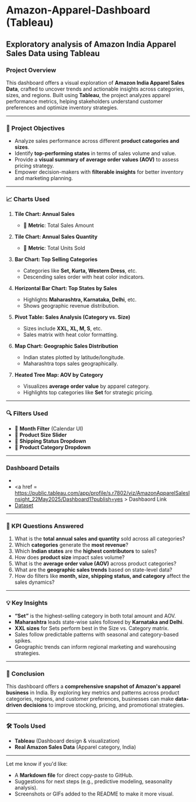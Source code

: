 # Amazon-Apparel-Dashboard (Tableau)
Exploratory analysis of Amazon India Apparel Sales Data using Tableau 
---

### Project Overview

This dashboard offers a visual exploration of **Amazon India Apparel Sales Data**, crafted to uncover trends and actionable insights across categories, sizes, and regions. Built using **Tableau**, the project analyzes apparel performance metrics, helping stakeholders understand customer preferences and optimize inventory strategies.

---

### 🎯 Project Objectives

* Analyze sales performance across different **product categories and sizes**.
* Identify **top-performing states** in terms of sales volume and value.
* Provide a **visual summary of average order values (AOV)** to assess pricing strategy.
* Empower decision-makers with **filterable insights** for better inventory and marketing planning.

---

### 📈 Charts Used

1. **Tile Chart: Annual Sales**

   * 📌 **Metric**: Total Sales Amount

2. **Tile Chart: Annual Sales Quantity**

   * 📌 **Metric**: Total Units Sold

3. **Bar Chart: Top Selling Categories**

   * Categories like **Set, Kurta, Western Dress**, etc.
   * Descending sales order with heat color indicators.

4. **Horizontal Bar Chart: Top States by Sales**

   * Highlights **Maharashtra, Karnataka, Delhi**, etc.
   * Shows geographic revenue distribution.

5. **Pivot Table: Sales Analysis (Category vs. Size)**

   * Sizes include **XXL, XL, M, S**, etc.
   * Sales matrix with heat color formatting.

6. **Map Chart: Geographic Sales Distribution**

   * Indian states plotted by latitude/longitude.
   * Maharashtra tops sales geographically.

7. **Heated Tree Map: AOV by Category**

   * Visualizes **average order value** by apparel category.
   * Highlights top categories like **Set** for strategic pricing.

---

### 🔍 Filters Used

* 📅 **Month Filter** (Calendar UI)
* 📐 **Product Size Slider**
* 🚚 **Shipping Status Dropdown**
* 👗 **Product Category Dropdown**

---
### Dashboard Details 
* <a href = https://github.com/Sandeep190720/Amazon-Apparel-Dashboard/commit/271b6a7bb18196aa8f31bd3815dfcc0909c6637b![image](https://github.com/user-attachments/assets/37e24d0d-080d-4eb4-819f-721e43c6f1d8)> </a> 
* <a href = https://public.tableau.com/app/profile/s.r7802/viz/AmazonApparelSalesInsight_22May2025/Dashboard1?publish=yes > Dashbaord Link </a>
* <a href = https://github.com/Sandeep190720/Amazon-Apparel-Dashboard/blob/main/Amazon%20Apparel.xlsx> Dataset </a> 


---
### 📌 KPI Questions Answered

1. What is the **total annual sales and quantity** sold across all categories?
2. Which **categories** generate the **most revenue**?
3. Which **Indian states** are the **highest contributors** to sales?
4. How does **product size** impact sales volume?
5. What is the **average order value (AOV)** across product categories?
6. What are the **geographic sales trends** based on state-level data?
7. How do filters like **month, size, shipping status, and category** affect the sales dynamics?

---

### 💡 Key Insights

* **“Set”** is the highest-selling category in both total amount and AOV.
* **Maharashtra** leads state-wise sales followed by **Karnataka and Delhi**.
* **XXL sizes** for Sets perform best in the Size vs. Category matrix.
* Sales follow predictable patterns with seasonal and category-based spikes.
* Geographic trends can inform regional marketing and warehousing strategies.

---

### 🧾 Conclusion

This dashboard offers a **comprehensive snapshot of Amazon's apparel business** in India. By exploring key metrics and patterns across product categories, regions, and customer preferences, businesses can make **data-driven decisions** to improve stocking, pricing, and promotional strategies.

---

### 🛠 Tools Used

* **Tableau** (Dashboard design & visualization)
* **Real Amazon Sales Data** (Apparel category, India)

---

Let me know if you'd like:

* A **Markdown file** for direct copy-paste to GitHub.
* Suggestions for next steps (e.g., predictive modeling, seasonality analysis).
* Screenshots or GIFs added to the README to make it more visual.
